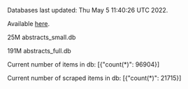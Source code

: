 Databases last updated: Thu May  5 11:40:26 UTC 2022. 

Available [here](https://github.com/cbeauhilton/ash-db/releases).


25M	abstracts_small.db

191M	abstracts_full.db

Current number of items in db:
[{"count(*)": 96904}]

Current number of scraped items in db:
[{"count(*)": 21715}]
